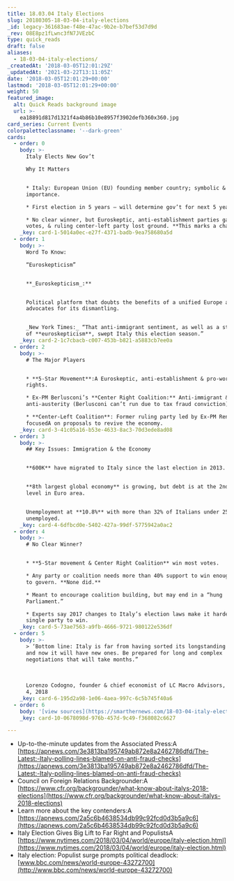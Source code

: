 ```yaml
---
title: 18.03.04 Italy Elections
slug: 20180305-18-03-04-italy-elections
_id: legacy-361683ae-f48e-47ac-9b2e-b7bef53d7d9d
_rev: O8E8pz1fLwnc3fN7JVEzbC
type: quick_reads
draft: false
aliases:
  - 18-03-04-italy-elections/
_createdAt: '2018-03-05T12:01:29Z'
_updatedAt: '2021-03-22T13:11:05Z'
date: '2018-03-05T12:01:29+00:00'
lastmod: '2018-03-05T12:01:29+00:00'
weight: 50
featured_image:
  alt: Quick Reads background image
  url: >-
    ea18891d817d1321f4a4b86b10e8957f3902defb360x360.jpg
card_series: Current Events
colorpaletteclassname: '--dark-green'
cards:
  - order: 0
    body: >-
      Italy Elects New Gov’t  

      Why It Matters


      * Italy: European Union (EU) founding member country; symbolic & economic
      importance.

      * First election in 5 years – will determine gov’t for next 5 years.

      * No clear winner, but Euroskeptic, anti-establishment parties gained most
      votes, & ruling center-left party lost ground. **This marks a change.**
    _key: card-1-5014a0ec-e27f-4371-badb-9ea758680a5d
  - order: 1
    body: >-
      Word To Know:  

      “Euroskepticism”


      **_Euroskepticism_:**


      Political platform that doubts the benefits of a unified Europe aka “EU” &
      advocates for its dismantling.


      _New York Times:_ “That anti-immigrant sentiment, as well as a strong dose
      of **euroskepticism**, swept Italy this election season.”
    _key: card-2-1c7cbacb-c007-453b-b821-a5883cb7ee0a
  - order: 2
    body: >-
      # The Major Players


      * **5-Star Movement**:A Euroskeptic, anti-establishment & pro-worker’s
      rights.

      * Ex-PM Berlusconi’s **Center Right Coalition:** Anti-immigrant &
      anti-austerity (Berlusconi can’t run due to tax fraud conviction)

      * **Center-Left Coalition**: Former ruling party led by Ex-PM Renzi,
      focusedA on proposals to revive the economy.
    _key: card-3-41c05a16-b53e-4633-8ac3-70d3ede8ad08
  - order: 3
    body: >-
      ## Key Issues: Immigration & the Economy


      **600K** have migrated to Italy since the last election in 2013.


      **8th largest global economy** is growing, but debt is at the 2nd highest
      level in Euro area.


      Unemployment at **10.8%** with more than 32% of Italians under 25
      unemployed.
    _key: card-4-6dfbcd0e-5402-427a-99df-5775942a0ac2
  - order: 4
    body: >-
      # No Clear Winner?


      * **5-Star movement & Center Right Coalition** win most votes.

      * Any party or coalition needs more than 40% support to win enough seats
      to govern. **None did.**

      * Meant to encourage coalition building, but may end in a “hung
      Parliament.”

      * Experts say 2017 changes to Italy’s election laws make it harder for one
      single party to win.
    _key: card-5-73ae7563-a9fb-4666-9721-980122e536df
  - order: 5
    body: >-
      > ‘Bottom line: Italy is far from having sorted its longstanding problems,
      and now it will have new ones. Be prepared for long and complex
      negotiations that will take months.”  
        
        
        
      Lorenzo Codogno, founder & chief economist of LC Macro Advisors, NYT March
      4, 2018
    _key: card-6-195d2a98-1e06-4aea-997c-6c5b745f40a6
  - order: 6
    body: '[view sources](https://smarthernews.com/18-03-04-italy-elections/)'
    _key: card-10-0678098d-976b-457d-9c49-f368082c6627

---
```

* Up-to-the-minute updates from the Associated Press:A [https://apnews.com/3e3813ba195749ab872e8a2462786dfd/The-Latest:-Italy-polling-lines-blamed-on-anti-fraud-checks](https://apnews.com/3e3813ba195749ab872e8a2462786dfd/The-Latest:-Italy-polling-lines-blamed-on-anti-fraud-checks)
* Council on Foreign Relations Backgrounder:A [https://www.cfr.org/backgrounder/what-know-about-italys-2018-elections](https://www.cfr.org/backgrounder/what-know-about-italys-2018-elections)
* Learn more about the key contenders:A [https://apnews.com/2a5c6b4638534db99c92fcd0d3b5a9c6](https://apnews.com/2a5c6b4638534db99c92fcd0d3b5a9c6)
* Italy Election Gives Big Lift to Far Right and PopulistsA [https://www.nytimes.com/2018/03/04/world/europe/italy-election.html](https://www.nytimes.com/2018/03/04/world/europe/italy-election.html)
* Italy election: Populist surge prompts political deadlock: [www.bbc.com/news/world-europe-43272700](http://www.bbc.com/news/world-europe-43272700)